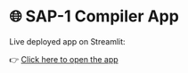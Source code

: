 # 🌐 SAP-1 Compiler App

Live deployed app on Streamlit:

👉 [Click here to open the app](https://sap-1-compiler-app-2008036.streamlit.app)
